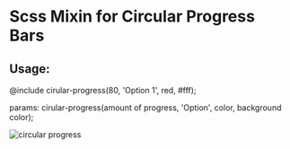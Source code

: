 # Scss Mixin for Circular Progress Bars

## Usage:

@include cirular-progress(80, 'Option 1', red, #fff);

params: cirular-progress(amount of progress, 'Option', color, background color);


![circular progress](https://github.com/SpecKaiHotzialKcl/Scss-Circular-Progress/blob/master/images/circular_progress.png)
